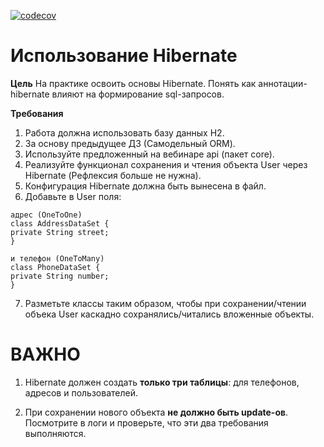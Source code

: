 [![codecov](https://codecov.io/gh/andreyzhegalov/2020-03-otus-java-zhegalov/branch/feature/hw10-hibernate/graph/badge.svg)](https://codecov.io/gh/andreyzhegalov/2020-03-otus-java-zhegalov)

# Использование Hibernate
**Цель**
На практике освоить основы Hibernate. Понять как аннотации-hibernate влияют на формирование sql-запросов.

**Требования**
1. Работа должна использовать базу данных H2.
2. За основу предыдущее ДЗ (Самодельный ORM).
3. Используйте предложенный на вебинаре api (пакет core).
4. Реализуйте функционал сохранения и чтения объекта User через Hibernate (Рефлексия больше не нужна).
5. Конфигурация Hibernate должна быть вынесена в файл.
6. Добавьте в User поля:
````
адрес (OneToOne)
class AddressDataSet {
private String street;
}

и телефон (OneToMany)
class PhoneDataSet {
private String number;
}
`````
7. Разметьте классы таким образом, чтобы при сохранении/чтении объека User каскадно сохранялись/читались вложенные объекты.

# ВАЖНО
1. Hibernate должен создать **только три таблицы**: для телефонов, адресов и пользователей.
2) При сохранении нового объекта **не должно быть update-ов**. Посмотрите в логи и проверьте, что эти два требования выполняются.

